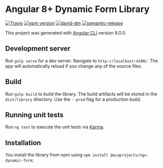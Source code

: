 # Angular 8+ Dynamic Form Library

[![Travis](https://travis-ci.org/acaprojects/ngx-dynamic-form.svg)](https://travis-ci.org/acaprojects/ngx-dynamic-form)
[![npm version](https://badge.fury.io/js/%40acaprojects%2Fngx-dynamic-form.svg)](https://badge.fury.io/js/%40acaprojects%2Fngx-dynamic-form)
[![david-dm](https://david-dm.org/acaprojects/ngx-dynamic-form.svg)](https://david-dm.org/acaprojects/ngx-dynamic-form)
[![semantic-release](https://img.shields.io/badge/%20%20%F0%9F%93%A6%F0%9F%9A%80-semantic--release-e10079.svg)](https://github.com/semantic-release/semantic-release)

This project was generated with [Angular CLI](https://github.com/angular/angular-cli) version 8.0.0.

## Development server

Run `gulp serve` for a dev server. Navigate to `http://localhost:4200/`. The app will automatically reload if you change any of the source files.

## Build

Run `gulp build` to build the library. The build artifacts will be stored in the `dist/library` directory. Use the `--prod` flag for a production build.

## Running unit tests

Run `ng test` to execute the unit tests via [Karma](https://karma-runner.github.io).

## Installation

You install the library from npm using `npm install @acaprojects/ngx-dynamic-form`;
